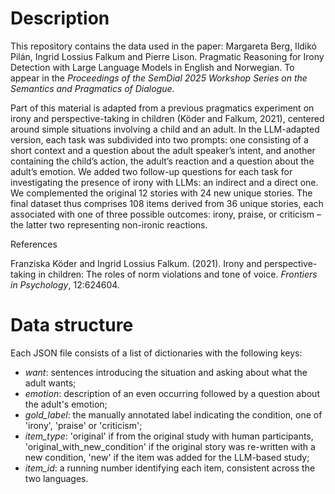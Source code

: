 # Description
This repository contains the data used in the paper: Margareta Berg, Ildikó Pilán, Ingrid Lossius Falkum and Pierre Lison. Pragmatic Reasoning for Irony Detection with Large Language Models in English and Norwegian. To appear in the _Proceedings of the SemDial 2025 Workshop Series on the Semantics and Pragmatics of Dialogue_.

Part of this material is adapted from a previous pragmatics experiment on irony and perspective-taking in children (Köder and Falkum, 2021), centered around simple situations involving a child and an adult. In the LLM-adapted version, each task was subdivided into two prompts: one consisting of a short context and a question about the adult speaker’s intent, and another containing the child’s action, the adult’s reaction and a question about the adult’s emotion. We added two follow-up questions for each task for investigating the presence of irony with LLMs: an indirect and a direct one. We complemented the original 12 stories with 24 new unique stories. The final dataset thus comprises 108 items derived from 36 unique stories, each associated with one of three possible outcomes: irony, praise, or criticism – the latter two representing non-ironic reactions.

References 

Franziska Köder and Ingrid Lossius Falkum. (2021). Irony and perspective-taking in children: The roles of norm violations and tone of voice. _Frontiers in Psychology_, 12:624604.

# Data structure
Each JSON file consists of a list of dictionaries with the following keys:
- _want_: sentences introducing the situation and asking about what the adult wants; 
- _emotion_: description of an even occurring followed by a question about the adult's emotion;
- _gold_label_: the manually annotated label indicating the condition, one of 'irony', 'praise' or 'criticism'; 
- _item_type_: 'original' if from the original study with human participants, 'original_with_new_condition' if the original story was re-written with a new condition, 'new' if the item was added for the LLM-based study;
- _item_id_: a running number identifying each item, consistent across the two languages.
